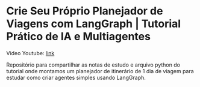 # Crie Seu Próprio Planejador de Viagens com LangGraph | Tutorial Prático de IA e Multiagentes
Video Youtube: [link](https://youtu.be/wBY6IhJskv4?si=llhH5RNhTkwltTTN)

Repositório para compartilhar as notas de estudo e arquivo python do tutorial onde montamos um planejador de itinerário de 1 dia de viagem para estudar como criar agentes simples usando LangGraph.

